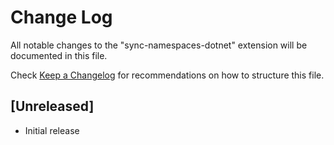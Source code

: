 # Change Log

All notable changes to the "sync-namespaces-dotnet" extension will be documented in this file.

Check [Keep a Changelog](http://keepachangelog.com/) for recommendations on how to structure this file.

## [Unreleased]

- Initial release
